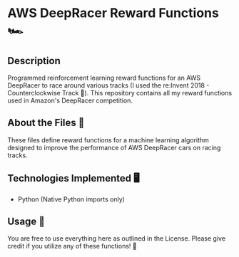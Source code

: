 # AWS DeepRacer Reward Functions 🏎️

## Description
Programmed reinforcement learning reward functions for an AWS DeepRacer to race around various tracks (I used the re:Invent 2018 - Counterclockwise Track 🏁). This repository contains all my reward functions used in Amazon's DeepRacer competition.

## About the Files 📂
These files define reward functions for a machine learning algorithm designed to improve the performance of AWS DeepRacer cars on racing tracks.

## Technologies Implemented 🖥️
- Python (Native Python imports only)

## Usage 📜
You are free to use everything here as outlined in the License. Please give credit if you utilize any of these functions! 🙏
